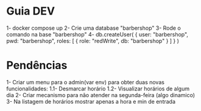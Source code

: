 # Guia DEV #
1- docker compose up
2- Crie uma database "barbershop"
3- Rode o comando na base "barbershop" 
4- db.createUser(
  {
    user: "barbershop",
    pwd: "barbershop",
    roles: [ { role: "redWrite", db: "barbershop" } ]
  }
)

# Pendências #
1- Criar um menu para o admin(var env) para obter duas novas funcionalidades: 
  1.1- Desmarcar horário
  1.2- Visualizar horários de algum dia
2- Criar mecanismo para não atender na segunda-feira (algo dinamico)
3- Na listagem de horários mostrar apenas a hora e min de entrada


